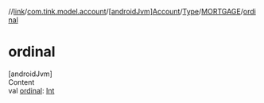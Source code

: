 //[link](../../../../index.md)/[com.tink.model.account](../../../index.md)/[[androidJvm]Account](../../index.md)/[Type](../index.md)/[MORTGAGE](index.md)/[ordinal](ordinal.md)



# ordinal  
[androidJvm]  
Content  
val [ordinal](ordinal.md): [Int](https://kotlinlang.org/api/latest/jvm/stdlib/kotlin/-int/index.html)  



